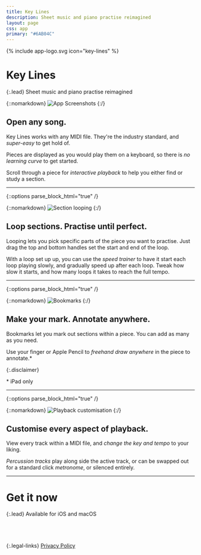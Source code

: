 ```yaml
---
title: Key Lines
description: Sheet music and piano practise reimagined
layout: page
css: app
primary: "#6AB04C"
---
```


<style>
.disclaimer {
  opacity: 0.1;
}
</style>

{% include app-logo.svg icon="key-lines" %}

# Key Lines

{:.lead}
Sheet music and piano practise reimagined

{::nomarkdown}
<img class="promo" src="/assets/key-lines/promo.png" alt="App Screenshots">
{:/}

## Open any song.

Key Lines works with any MIDI file. They're the industry standard, and _super-easy_ to get hold of.

Pieces are displayed as you would play them on a keyboard, so there is _no learning curve_ to get started.

Scroll through a piece for _interactive playback_ to help you either find or study a section.

---

{::options parse_block_html="true" /}

<div class="block">

{::nomarkdown}
<img class="preview" src="/assets/key-lines/preview-1.png" alt="Section looping">
{:/}

<div class="block__content">

## Loop sections. Practise until perfect.

Looping lets you pick specific parts of the piece you want to practise. Just drag the top and bottom handles set the start and end of the loop.

With a loop set up up, you can use the _speed trainer_ to have it start each loop playing slowly, and gradually speed up after each loop. Tweak how slow it starts, and how many loops it takes to reach the full tempo.

</div>

</div>

---

{::options parse_block_html="true" /}

<div class="block block--reverse">

{::nomarkdown}
<img class="preview" src="/assets/key-lines/preview-2.png" alt="Bookmarks">
{:/}

<div class="block__content">

## Make your mark. Annotate anywhere.

Bookmarks let you mark out sections within a piece. You can add as many as you need.

Use your finger or Apple Pencil to _freehand draw anywhere_ in the piece to annotate.\*

{:.disclaimer}

\* iPad only

</div>

</div>

---

{::options parse_block_html="true" /}

<div class="block block">

{::nomarkdown}
<img class="preview" src="/assets/key-lines/preview-3.png" alt="Playback customisation">
{:/}

<div class="block__content">

## Customise every aspect of playback.

View every track within a MIDI file, and _change the key and tempo_ to your liking.

_Percussion tracks_ play along side the active track, or can be swapped out for a standard click _metronome_, or silenced entirely.

</div>

</div>

---

# Get it now

{:.lead}
Available for iOS and macOS

<div class="store-links">
  <a title="App Store" href="https://apps.apple.com/us/app/key-lines-keyboard-midi-player/id1506390976?mt=8" style="display:inline-block;overflow:hidden;background:url(https://linkmaker.itunes.apple.com/en-gb/badge-lrg.svg?releaseDate=2020-04-06&kind=iossoftware&bubble=ios_apps) no-repeat;width:135px;height:40px;"></a>

{:.legal-links}
[Privacy Policy](/privacy)

</div>
